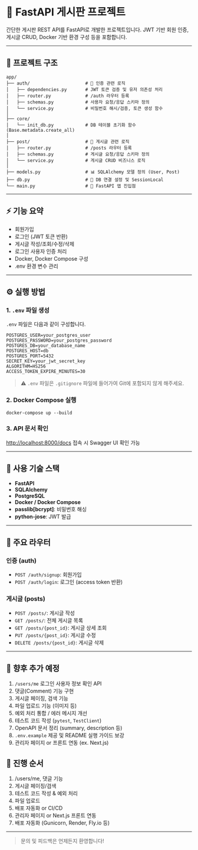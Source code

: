 # 🚀 FastAPI 게시판 프로젝트

간단한 게시판 REST API를 FastAPI로 개발한 프로젝트입니다. JWT 기반 회원 인증, 게시글 CRUD, Docker 기반 환경 구성 등을 포함합니다.

---

## 📁 프로젝트 구조

```
app/
├── auth/                     # 🔐 인증 관련 로직
│   ├── dependencies.py       # JWT 토큰 검증 및 유저 의존성 처리
│   ├── router.py             # /auth 라우터 등록
│   ├── schemas.py            # 사용자 요청/응답 스키마 정의
│   └── service.py            # 비밀번호 해시/검증, 토큰 생성 함수
│
├── core/
│   └── init_db.py            # DB 테이블 초기화 함수 (Base.metadata.create_all)
│
├── post/                     # 📃 게시글 관련 로직
│   ├── router.py             # /posts 라우터 등록
│   ├── schemas.py            # 게시글 요청/응답 스키마 정의
│   └── service.py            # 게시글 CRUD 비즈니스 로직
│
├── models.py                 # 📊 SQLAlchemy 모델 정의 (User, Post)
├── db.py                     # 🎉 DB 연결 설정 및 SessionLocal
└── main.py                   # 🚀 FastAPI 앱 진입점
```

---

## ⚡️ 기능 요약

* 회원가입
* 로그인 (JWT 토큰 반환)
* 게시글 작성/조회/수정/삭제
* 로그인 사용자 인증 처리
* Docker, Docker Compose 구성
* .env 환경 변수 관리

---

## ⚙️ 실행 방법

### 1. `.env` 파일 생성

`.env` 파일은 다음과 같이 구성합니다.

```env
POSTGRES_USER=your_postgres_user
POSTGRES_PASSWORD=your_postgres_password
POSTGRES_DB=your_database_name
POSTGRES_HOST=db
POSTGRES_PORT=5432
SECRET_KEY=your_jwt_secret_key
ALGORITHM=HS256
ACCESS_TOKEN_EXPIRE_MINUTES=30
```

> ⚠️ `.env` 파일은 `.gitignore` 파일에 들어가여 Git에 포함되지 않게 해주세요.

### 2. Docker Compose 실행

```
docker-compose up --build
```

### 3. API 문서 확인

[http://localhost:8000/docs](http://localhost:8000/docs) 접속 시 Swagger UI 확인 가능

---

## 📘 사용 기술 스택

* **FastAPI**
* **SQLAlchemy**
* **PostgreSQL**
* **Docker / Docker Compose**
* **passlib\[bcrypt]**: 비밀번호 해싱
* **python-jose**: JWT 발급

---

## 📃 주요 라우터

### 인증 (auth)

* `POST /auth/signup`: 회원가입
* `POST /auth/login`: 로그인 (access token 반환)

### 게시글 (posts)

* `POST /posts/`: 게시글 작성
* `GET /posts/`: 전체 게시글 목록
* `GET /posts/{post_id}`: 게시글 상세 조회
* `PUT /posts/{post_id}`: 게시글 수정
* `DELETE /posts/{post_id}`: 게시글 삭제

---

## 📢 향후 추가 예정

1. `/users/me` 로그인 사용자 정보 확인 API
2. 댓글(Comment) 기능 구현
3. 게시글 페이징, 검색 기능
4. 파일 업로드 기능 (이미지 등)
5. 예외 처리 통합 / 에러 메시지 개선
6. 테스트 코드 작성 (`pytest`, `TestClient`)
7. OpenAPI 문서 정리 (summary, description 등)
8. `.env.example` 제공 및 README 실행 가이드 보강
9. 관리자 페이지 or 프론트 연동 (ex. Next.js)


## 🧭 진행 순서
1. /users/me, 댓글 기능
2. 게시글 페이징/검색
3. 테스트 코드 작성 & 예외 처리
4. 파일 업로드
5. 배포 자동화 or CI/CD
6. 관리자 페이지 or Next.js 프론트 연동
7. 배포 자동화 (Gunicorn, Render, Fly.io 등)

---

> 문의 및 피드백은 언제든지 환영합니다!

